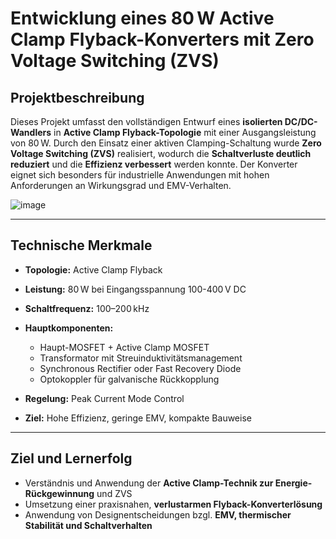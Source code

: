# Entwicklung eines 80 W Active Clamp Flyback-Konverters mit Zero Voltage Switching (ZVS)

## Projektbeschreibung

Dieses Projekt umfasst den vollständigen Entwurf eines **isolierten DC/DC-Wandlers** in **Active Clamp Flyback-Topologie** mit einer Ausgangsleistung von 80 W. Durch den Einsatz einer aktiven Clamping-Schaltung wurde **Zero Voltage Switching (ZVS)** realisiert, wodurch die **Schaltverluste deutlich reduziert** und die **Effizienz verbessert** werden konnte. Der Konverter eignet sich besonders für industrielle Anwendungen mit hohen Anforderungen an Wirkungsgrad und EMV-Verhalten.

![image](https://github.com/user-attachments/assets/1c9412f3-065e-44c8-8128-3e2888b207fb)


---

## Technische Merkmale

* **Topologie:** Active Clamp Flyback
* **Leistung:** 80 W bei Eingangsspannung 100-400 V DC
* **Schaltfrequenz:** 100–200 kHz
* **Hauptkomponenten:**

  * Haupt-MOSFET + Active Clamp MOSFET
  * Transformator mit Streuinduktivitätsmanagement
  * Synchronous Rectifier oder Fast Recovery Diode
  * Optokoppler für galvanische Rückkopplung
* **Regelung:** Peak Current Mode Control
* **Ziel:** Hohe Effizienz, geringe EMV, kompakte Bauweise
---

## Ziel und Lernerfolg

* Verständnis und Anwendung der **Active Clamp-Technik zur Energie-Rückgewinnung** und ZVS
* Umsetzung einer praxisnahen, **verlustarmen Flyback-Konverterlösung**
* Anwendung von Designentscheidungen bzgl. **EMV, thermischer Stabilität und Schaltverhalten**


